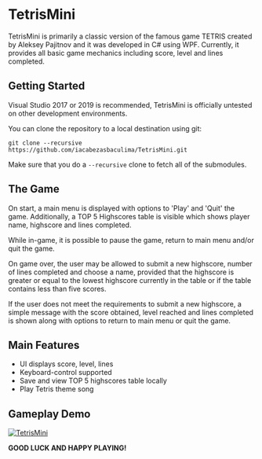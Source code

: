 # TetrisMini

TetrisMini is primarily a classic version of the famous game TETRIS created by Aleksey Pajitnov and it was developed in C# using WPF. Currently, it provides all basic game mechanics including score, level and lines completed.

## Getting Started
Visual Studio 2017 or 2019 is recommended, TetrisMini is officially untested on other development environments.

You can clone the repository to a local destination using git:

`git clone --recursive https://github.com/iacabezasbaculima/TetrisMini.git`

Make sure that you do a `--recursive` clone to fetch all of the submodules.

## The Game
On start, a main menu is displayed with options to 'Play' and 'Quit' the game. Additionally, a TOP 5 Highscores table is visible which shows player name, highscore and lines completed.

While in-game, it is possible to pause the game, return to main menu and/or quit the game.

On game over, the user may be allowed to submit a new highscore, number of lines completed and choose a name, provided that the highscore is greater or equal to the lowest highscore currently in the table or if the table contains less than five scores. 

If the user does not meet the requirements to submit a new highscore, a simple message with the score obtained, level reached and lines completed is shown along with options to return to main menu or quit the game.

## Main Features
- UI displays score, level, lines
- Keyboard-control supported
- Save and view TOP 5 highscores table locally
- Play Tetris theme song

## Gameplay Demo   

[![TetrisMini](http://img.youtube.com/vi/Ju740SLPx7w/0.jpg)](http://www.youtube.com/watch?v=Ju740SLPx7w "TetrisMini Demo")

**GOOD LUCK AND HAPPY PLAYING!**
